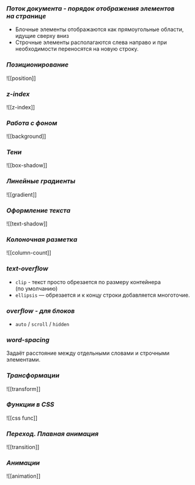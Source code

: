 ### _Поток документа - порядок отображения элементов на странице_

- Блочные элементы отображаются как прямоугольные области, идущие сверху вниз
- Строчные элементы располагаются слева направо и при необходимости переносятся на новую строку.

### _Позиционирование_

![[position]]

### *z-index*

![[z-index]]

### _Работа с фоном_

![[background]]

### _Тени_

![[box-shadow]]

### _Линейные градиенты_

![[gradient]]

### _Оформление текста_

![[text-shadow]]

### _Колоночная разметка_

![[column-count]]

### _text-overflow_

- `clip` - текст просто обрезается по размеру контейнера (по умолчанию)
- `ellipsis` — обрезается и к концу строки добавляется многоточие.

### _overflow - для блоков_

- `auto` / `scroll` / `hidden`

### _word-spacing_

Задаёт расстояние между отдельными словами и строчными элементами.

### *Трансформации*

![[transform]]

### *Функции в CSS*

![[css func]]

### *Переход. Плавная анимация*

![[transition]]

### *Анимации*

![[animation]]

